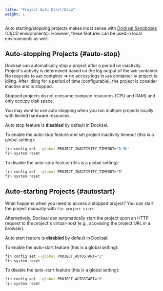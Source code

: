 ```yaml
---
title: "Project Auto Start/Stop"
weight: 1
---
```


Auto starting/stopping projects makes most sense with [Docksal Sandboxes](https://github.com/docksal/sandbox-server) 
(CI/CD environments). However, these features can be used in local environments as well.

## Auto-stopping Projects {#auto-stop}

Docksal can automatically stop a project after a period on inactivity. Project's activity is determined based on the log 
output of the `web` container. No requests to `web` container => no access logs in `web` container => project is idling. 
After idling for a period of time (configurable), the project is consider inactive and is stopped. 

Stopped projects do not consume compute resources (CPU and RAM) and only occupy disk space.

You may want to use auto stopping when you run multiple projects locally with limited hardware resources.

Auto stop feature is **disabled** by default in Docksal.

To enable the auto-stop feature and set project inactivity timeout (this is a global setting):

```bash
fin config set --global PROJECT_INACTIVITY_TIMEOUT="0.5h"
fin system reset
```

To disable the auto-stop feature (this is a global setting):

```bash
fin config set --global PROJECT_INACTIVITY_TIMEOUT="0"
fin system reset
```

## Auto-starting Projects {#autostart}

What happens when you need to access a stopped project? You can start the project manually with `fin project start`.
 
Alternatively, Docksal can automatically start the project upon an HTTP request to the project's virtual-host 
(e.g., accessing the project URL in a browser).

Auto start feature is **disabled** by default in Docksal.

To enable the auto-start feature (this is a global setting):

```bash
fin config set --global PROJECT_AUTOSTART="1"
fin system reset
``` 

To disable the auto-start feature (this is a global setting):

```bash
fin config set --global PROJECT_AUTOSTART="0"
fin system reset
``` 

